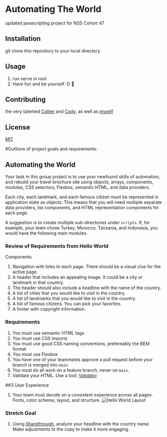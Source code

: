 # Automating The World
updated javascripting project for NSS Cohort 47

## Installation
git clone this repository to your local directory

## Usage
1. run serve in root
2. Have fun and be yourself :D 💯

## Contributing
the very talented [Colten](https://github.com/coltmay) and [Cody](https://github.com/cbjones93), as well as [myself](https://github.com/jacksonrgoodman)

## License
[MIT](https://choosealicense.com/licenses/mit/)



#Outlione of project goals and requirements:

## Automating the World

Your task in this group project is to use your newfound skills of automation, and rebuild your travel brochure site using objects, arrays, components, modules, CSS selectors, Flexbox, semantic HTML, and data providers.

Each city, each landmark, and each famous citizen must be represented in application state as objects. This means that you will need multiple separate data providers, list components, and HTML representation components for each page.

A suggestion is to create multiple sub-directories under `scripts`. If, for example, your team chose Turkey, Morocco, Tanzania, and Indonesia, you would have the following main modules.

### Review of Requirements from Hello World

Components.

1. Navigation with links to each page. There should be a visual clue for the active page.
1. A header that includes an appealing image. It could be a city or landmark in that country.
1. The header should also include a headline with the name of the country.
1. A list of cities that you would like to visit in the country.
1. A list of landmarks that you would like to visit in the country.
1. A list of famous citizens. You can pick your favorites.
1. A footer with copyright information.

### Requirements

1. You must use semantic HTML tags
1. You must use CSS imports
1. You must use good CSS naming conventions, prefereably the BEM format
1. You must use Flexbox
1. You have one of your teammates approve a pull request before your branch is merged into `main`.
1. You must do all work on a feature branch, never on `main`.
1. Validate your HTML. Use a tool: [Validator](https://validator.w3.org/)

##3 User Experience

1. Your team must decide on a consistent experience across all pages. Fonts, color scheme, layout, and structure.
![Hello World Layout](./hello-world-wireframe.png)

### Stretch Goal
1. Using [Sharethrough](https://headlines.sharethrough.com/), analyze your headline with the country name. Make adjustments to the copy to make it more engaging.
